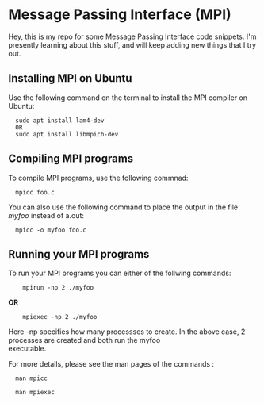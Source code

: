# Message Passing Interface (MPI)
Hey, this is my repo for some Message Passing Interface code snippets.
I'm presently learning about this stuff, and will keep adding new things that I try out.

## Installing MPI on Ubuntu
  Use the following command on the terminal to install the MPI compiler on Ubuntu:
  ```
    sudo apt install lam4-dev 
    OR
    sudo apt install libmpich-dev 
  ```

## Compiling MPI programs
  To compile MPI programs, use the following commnad:
  ```
    mpicc foo.c
  ```
  You can also use the following command to place the output in the file _myfoo_ instead of a.out:
  ```
    mpicc -o myfoo foo.c
  ```
  
## Running your MPI programs
  To run your MPI programs you can either of the follwing commands:
  
``` 
    mpirun -np 2 ./myfoo  
```
   __OR__
 
```
    mpiexec -np 2 ./myfoo  
```
  
  Here -np specifies how many processses to create. In the above case, 2 processes are created and both run the myfoo   
  executable.
  
  For more details, please see the man pages of the commands :
  ```
    man mpicc
  ```
  ```
    man mpiexec
  ```  
  
